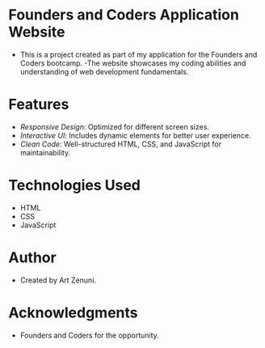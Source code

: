 # Founders and Coders Application Website
- This is a project created as part of my application for the Founders and Coders bootcamp.
-The website showcases my coding abilities and understanding of web development fundamentals.

# Features
- *Responsive Design*: Optimized for different screen sizes.
- *Interactive UI*: Includes dynamic elements for better user experience.
- *Clean Code*: Well-structured HTML, CSS, and JavaScript for maintainability.

# Technologies Used
- HTML
- CSS
- JavaScript

# Author
- Created by Art Zenuni.

# Acknowledgments
- Founders and Coders for the opportunity.
